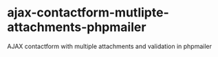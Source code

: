 # ajax-contactform-mutlipte-attachments-phpmailer
AJAX contactform with multiple attachments and validation in phpmailer
